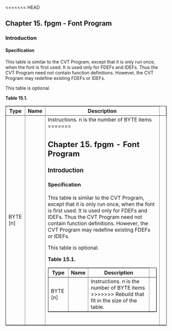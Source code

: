 <<<<<<< HEAD
<div xmlns="http://www.w3.org/1999/xhtml" class="chapter"><div class="titlepage"><div><div><h2 class="title"><a name="chapter.fpgm"></a>Chapter 15. fpgm - Font Program </h2></div></div></div><div role="fragment" class="section"><div class="titlepage"><div><div><h3 class="title"><a name="idm5937"></a>Introduction</h3></div></div></div><div role="specification" class="section"><div class="titlepage"><div><div><h4 class="title"><a name="section.16.1.1"></a>Specification</h4></div></div></div><p>This table is similar to the CVT Program, except that it
          is only run once, when the font is first used. It is used
          only for FDEFs and IDEFs. Thus the CVT Program need not
          contain function definitions. However, the CVT Program may
          redefine existing FDEFs or IDEFs.</p><p>This table is optional.</p><div class="table"><a name="idm5943"></a><p class="title"><strong>Table 15.1. </strong></p><div class="table-contents"><table class="table" border="1"><colgroup><col/><col/><col/><col/></colgroup><thead><tr><th>Type</th><th>Name</th><th>Description</th><td class="auto-generated"> </td></tr></thead><tbody><tr><td>BYTE [n]</td><td> </td><td>Instructions. n is the number of BYTE items
=======
<div xmlns="http://www.w3.org/1999/xhtml" class="chapter"><div class="titlepage"><div><div><h2 class="title"><a name="chapter.fpgm"></a>Chapter 15. fpgm - Font Program </h2></div></div></div><div role="fragment" class="section"><div class="titlepage"><div><div><h3 class="title"><a name="idm189299335808"></a>Introduction</h3></div></div></div><div role="specification" class="section"><div class="titlepage"><div><div><h4 class="title"><a name="section.16.1.1"></a>Specification</h4></div></div></div><p>This table is similar to the CVT Program, except that it
          is only run once, when the font is first used. It is used
          only for FDEFs and IDEFs. Thus the CVT Program need not
          contain function definitions. However, the CVT Program may
          redefine existing FDEFs or IDEFs.</p><p>This table is optional.</p><div class="table"><a name="idm189299333136"></a><p class="title"><strong>Table 15.1. </strong></p><div class="table-contents"><table class="table" border="1"><colgroup><col/><col/><col/><col/></colgroup><thead><tr><th>Type</th><th>Name</th><th>Description</th><td class="auto-generated"> </td></tr></thead><tbody><tr><td>BYTE [n]</td><td> </td><td>Instructions. n is the number of BYTE items
>>>>>>> Rebuild
	      that fit in the size of the table.</td><td class="auto-generated"> </td></tr></tbody></table></div></div><br class="table-break"/></div></div></div>